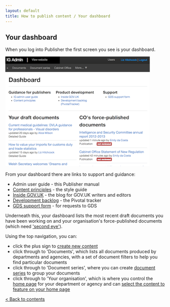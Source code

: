 ```yaml
---
layout: default
title: How to publish content / Your dashboard
---
```


## Your dashboard

When you log into Publisher the first screen you see is your dashboard. 

   ![Start screen 2](start-screen-2.png)

From your dashboard there are links to support and guidance:

* Admin user guide - this Publisher manual 
* [Content principles](https://www.gov.uk/designprinciples/styleguide) - the style guide
* [Inside GOV.UK](https://insidegovuk.blog.gov.uk/) - the blog for GOV.UK writers and editors
* [Development backlog](https://www.pivotaltracker.com/s/projects/367813) - the Pivotal tracker 
* [GDS support form](https://support.production.alphagov.co.uk/) - for requests to GDS

Underneath this, your dashboard lists the most recent draft documents you have been working on and your organisation's force-published documents (which need ['second eye'](http://alphagov.github.io/inside-government-admin-guide/workflow-content/second-pair-of-eyes.html)).

Using the top navigation, you can:

*  click the plus sign to [create new content](http://alphagov.github.io/inside-government-admin-guide/creating-documents/create-a-new-doc.html) 
*  click through to 'Documents', which lists all documents produced by departments and agencies, with a set of document filters to help you find particular documents
*  click through to 'Document series', where you can create [document series](http://alphagov.github.io/inside-government-admin-guide/organisations-groups/document-series.html) to group your documents
*  click through to 'Your organisation', which is where you control the [home page](http://alphagov.github.io/inside-government-admin-guide/organisations-groups/organisation-home-page.html) for your department or agency and can [select the content to feature on your home page](http://alphagov.github.io/inside-government-admin-guide/organisations-groups/feature-documents-home-page.html)

[< Back to contents](http://alphagov.github.io/inside-government-admin-guide/)


   

